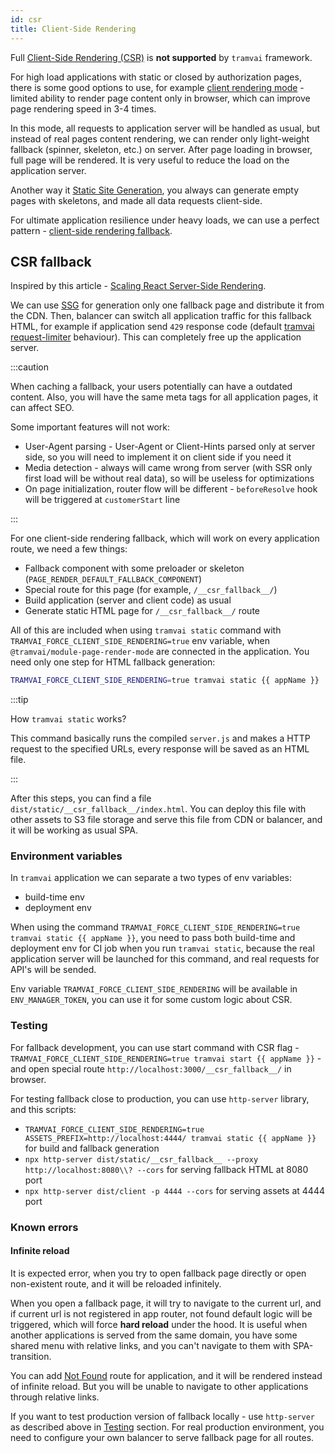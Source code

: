 ```yaml
---
id: csr
title: Client-Side Rendering
---
```


Full [Client-Side Rendering (CSR)](https://www.patterns.dev/posts/client-side-rendering/) is **not supported** by `tramvai` framework.

For high load applications with static or closed by authorization pages, there is some good options to use, for example [client rendering mode](#client-mode) - limited ability to render page content only in browser, which can improve page rendering speed in 3-4 times.

In this mode, all requests to application server will be handled as usual, but instead of real pages content rendering, we can render only light-weight fallback (spinner, skeleton, etc.) on server. After page loading in browser, full page will be rendered. It is very useful to reduce the load on the application server.

Another way it [Static Site Generation](03-features/010-rendering/04-ssg.md), you always can generate empty pages with skeletons, and made all data requests client-side.


For ultimate application resilience under heavy loads, we can use a perfect pattern - [client-side rendering fallback](#csr-fallback).

## CSR fallback

Inspired by this article - [Scaling React Server-Side Rendering](https://arkwright.github.io/scaling-react-server-side-rendering.html#client-side-rendering-fallback).

We can use [SSG](03-features/010-rendering/04-ssg.md) for generation only one fallback page and distribute it from the CDN. Then, balancer can switch all application traffic for this fallback HTML, for example if application send `429` response code (default [tramvai request-limiter](references/modules/request-limiter.md) behaviour). This can completely free up the application server.

:::caution

When caching a fallback, your users potentially can have a outdated content.
Also, you will have the same meta tags for all application pages, it can affect SEO.

Some important features will not work:
- User-Agent parsing - User-Agent or Client-Hints parsed only at server side, so you will need to implement it on client side if you need it
- Media detection - always will came wrong from server (with SSR only first load will be without real data), so will be useless for optimizations
- On page initialization, router flow will be different - `beforeResolve` hook will be triggered at `customerStart` line

:::

For one client-side rendering fallback, which will work on every application route, we need a few things:
- Fallback component with some preloader or skeleton (`PAGE_RENDER_DEFAULT_FALLBACK_COMPONENT`)
- Special route for this page (for example, `/__csr_fallback__/`)
- Build application (server and client code) as usual
- Generate static HTML page for `/__csr_fallback__/` route

All of this are included when using `tramvai static` command with `TRAMVAI_FORCE_CLIENT_SIDE_RENDERING=true` env variable, when `@tramvai/module-page-render-mode` are connected in the application. You need only one step for HTML fallback generation:

```bash
TRAMVAI_FORCE_CLIENT_SIDE_RENDERING=true tramvai static {{ appName }}
```

:::tip

How `tramvai static` works?

This command basically runs the compiled `server.js` and makes a HTTP request to the specified URLs, every response will be saved as an HTML file.

:::

After this steps, you can find a file `dist/static/__csr_fallback__/index.html`.
You can deploy this file with other assets to S3 file storage and serve this file from CDN or balancer, and it will be working as usual SPA.

### Environment variables

In `tramvai` application we can separate a two types of env variables:

- build-time env
- deployment env

When using the command `TRAMVAI_FORCE_CLIENT_SIDE_RENDERING=true tramvai static {{ appName }}`, you need to pass both build-time and deployment env for CI job when you run `tramvai static`, because the real application server will be launched for this command, and real requests for API's will be sended.

Env variable `TRAMVAI_FORCE_CLIENT_SIDE_RENDERING` will be available in `ENV_MANAGER_TOKEN`, you can use it for some custom logic about CSR.

### Testing

For fallback development, you can use start command with CSR flag - `TRAMVAI_FORCE_CLIENT_SIDE_RENDERING=true tramvai start {{ appName }}` - and open special route `http://localhost:3000/__csr_fallback__/` in browser.

For testing fallback close to production, you can use `http-server` library, and this scripts:
- `TRAMVAI_FORCE_CLIENT_SIDE_RENDERING=true ASSETS_PREFIX=http://localhost:4444/ tramvai static {{ appName }}` for build and fallback generation
- `npx http-server dist/static/__csr_fallback__ --proxy http://localhost:8080\\? --cors` for serving fallback HTML at 8080 port
- `npx http-server dist/client -p 4444 --cors` for serving assets at 4444 port

### Known errors

#### Infinite reload

It is expected error, when you try to open fallback page directly or open non-existent route, and it will be reloaded infinitely.

When you open a fallback page, it will try to navigate to the current url, and if current url is not registered in app router, not found default logic will be triggered, which will force **hard reload** under the hood. It is useful when another applications is served from the same domain, you have some shared menu with relative links, and you can't navigate to them with SPA-transition.

You can add [Not Found](03-features/07-routing/06-wildcard-routes.md#not-found-page) route for application, and it will be rendered instead of infinite reload. But you will be unable to navigate to other applications through relative links.

If you want to test production version of fallback locally - use `http-server` as described above in [Testing](#testing) section. For real production environment, you need to configure your own balancer to serve fallback page for all routes.
